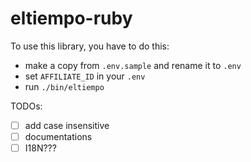 # eltiempo-ruby

To use this library, you have to do this:
- make a copy from `.env.sample` and rename it to `.env`
- set `AFFILIATE_ID` in your `.env`
- run `./bin/eltiempo`

TODOs:
- [ ] add case insensitive
- [ ] documentations
- [ ] I18N???
